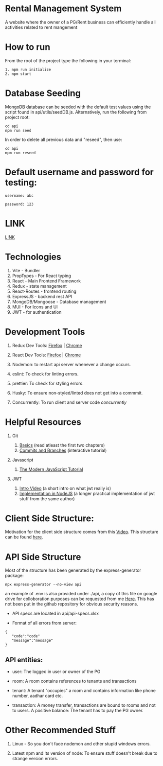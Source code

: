 # Rental Management System

A website where the owner of a PG/Rent business can efficiently handle all activities related to rent mangement

# How to run

From the root of the project type the following in your terminal:

```
1. npm run initialize
2. npm start
```

# Database Seeding

MongoDB database can be seeded with the default test values using the script found in api/utils/seedDB.js.
Alternatively, run the following from project root:

```
cd api
npm run seed
```

In order to delete all previous data and "reseed", then use:

```
cd api
npm run reseed
```

# Default username and password for testing:

```
username: abc

password: 123
```

# LINK

[LINK](https://rent-management-system.onrender.com/#/)

# Technologies

1. Vite - Bundler
2. PropTypes - For React typing
3. React - Main Frontend Framework
4. Redux - state management
5. React-Routes - frontend routing
6. ExpressJS - backend rest API
7. MongoDB/Mongoose - Database management
8. MUI - For Icons and UI
9. JWT - for authentication

# Development Tools

1. Redux Dev Tools: [Firefox](https://addons.mozilla.org/en-US/firefox/addon/reduxdevtools/) | [Chrome](https://chrome.google.com/webstore/detail/redux-devtools/lmhkpmbekcpmknklioeibfkpmmfibljd?hl=en)

2. React Dev Tools: [Firefox](https://addons.mozilla.org/en-US/firefox/addon/react-devtools/) | [Chrome](https://chrome.google.com/webstore/detail/react-developer-tools/fmkadmapgofadopljbjfkapdkoienihi?hl=en)

3. Nodemon: to restart api server whenever a change occurs.
4. eslint: To check for linting errors.
5. prettier: To check for styling errors.
6. Husky: To ensure non-styled/linted does not get into a commmit.
7. Concurrently: To run client and server code _concurrently_

# Helpful Resources

1. Git

   1. [Basics](https://git-scm.com/book/en/v2) (read atleast the first two chapters)
   2. [Commits and Branches](https://learngitbranching.js.org/) (interactive tutorial)

2. Javascript

   1. [The Modern JavaScript Tutorial](https://javascript.info/)

3. JWT
   1. [Intro Video](https://www.youtube.com/watch?v=7Q17ubqLfaM&t=653s) (a short intro on what jwt really is)
   2. [Implementation in NodeJS](https://www.youtube.com/watch?v=mbsmsi7l3r4) (a longer practical implementation of jwt stuff from the same author)

# Client Side Structure:

Motivation for the client side structure comes from this [Video](https://www.youtube.com/watch?v=UUga4-z7b6s). This structure can be found [here](https://github.com/WebDevSimplified/react-folder-structure/tree/main/advanced/src).

# API Side Structure

Most of the structure has been generated by the express-generator package:

```
npx express-generator --no-view api
```

an example of .env is also provided under ./api, a copy of this file on google drive for colloboration purposes can be requested from me [Here](https://drive.google.com/file/d/1ny_Jq6myp8s3SlVCL-o-VN5xPc1M1ZvV/view?usp=share_link). This has not been put in the github repository for obvious security reasons.

- API specs are located in api/api-specs.xlsx

- Format of all errors from server:

```
{
   "code":"code"
   "message":"message"
}
```

## API entities:

- user: The logged in user or owner of the PG

- room: A room contains references to tenants and transactions

- tenant: A tenant "occupies" a room and contains information like phone number, aadhar card etc.

- transaction: A money transfer, transactions are bound to rooms and not to users. A positive balance: The tenant has to pay the PG owner.

# Other Recommended Stuff

1. Linux - So you don't face nodemon and other stupid windows errors.

2. Latest npm and lts version of node: To ensure stuff doesn't break due to strange version errors.
